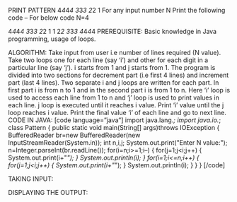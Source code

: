 PRINT PATTERN  4*4*4*4 3*3*3 2*2 1
For any input number N Print the following code – For below code N=4

4*4*4*4
3*3*3
2*2
1
1
2*2
3*3*3
4*4*4*4
PREREQUISITE:
Basic knowledge in Java programming, usage of loops.

ALGORITHM:
Take input from user i.e number of lines required (N value).
Take two loops one for each line (say ‘i’) and other for each digit in a particular line (say ‘j’). i starts from 1 and j starts from 1.
The program is divided into two sections for decrement part (i.e first 4 lines) and increment part (last 4 lines). Two separate i and j loops are written for each part. In first part i is from n to 1 and in the second part i is from 1 to n.
Here ‘i’ loop is used to access each line from 1 to n and ‘j’ loop is used to print values in each line. j loop is executed until it reaches i value.
Print ‘i’ value until the j loop reaches i value.
Print the final value ‘i’ of each line and go to next line.
CODE IN JAVA:
[code language=”java”]
import java.lang.*;
import java.io.*;
class Pattern
{
public static void main(String[] args)throws IOException
{
BufferedReader br=new BufferedReader(new InputStreamReader(System.in));
int n,i,j;
System.out.print("Enter N value:");
n=Integer.parseInt(br.readLine());
for(i=n;i>=1;i–)
{
for(j=1;j<i;j++)
{
System.out.print(i+"*");
}
System.out.println(i);
}
for(i=1;i<=n;i++)
{
for(j=1;j<i;j++)
{
System.out.print(i+"*");
}
System.out.println(i);
}
}
}
[/code]

 

TAKING INPUT:


DISPLAYING THE OUTPUT:
